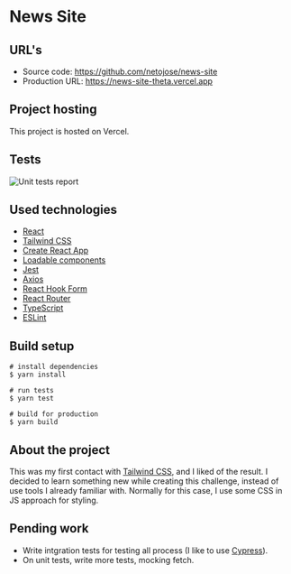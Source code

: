 # News Site

## URL's

- Source code: https://github.com/netojose/news-site
- Production URL: https://news-site-theta.vercel.app

## Project hosting

This project is hosted on Vercel.

## Tests

![Unit tests report](https://i.ibb.co/x2vQTVC/Screenshot-2021-06-02-at-21-14-33.png 'Unit tests report')

## Used technologies

- [React](https://reactjs.org)
- [Tailwind CSS](https://tailwindcss.com)
- [Create React App](https://create-react-app.dev)
- [Loadable components](https://loadable-components.com)
- [Jest](https://jestjs.io)
- [Axios](https://axios-http.com)
- [React Hook Form](https://react-hook-form.com)
- [React Router](https://reactrouter.com)
- [TypeScript](https://www.typescriptlang.org)
- [ESLint](https://eslint.org)

## Build setup

```batch
# install dependencies
$ yarn install

# run tests
$ yarn test

# build for production
$ yarn build
```

## About the project

This was my first contact with [Tailwind CSS](https://tailwindcss.com), and I liked of the result. I decided to learn something new while creating this challenge, instead of use tools I already familiar with. Normally for this case, I use some CSS in JS approach for styling.

## Pending work

- Write intgration tests for testing all process (I like to use [Cypress](https://www.cypress.io/)).
- On unit tests, write more tests, mocking fetch.
